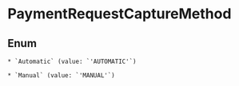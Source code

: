 # PaymentRequestCaptureMethod




## Enum


    * `Automatic` (value: `'AUTOMATIC'`)

    * `Manual` (value: `'MANUAL'`)


